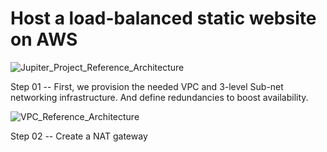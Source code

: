 # Host a load-balanced static website on AWS 

![Jupiter_Project_Reference_Architecture](https://user-images.githubusercontent.com/53473761/226775379-935246b7-eb97-4500-908d-6d241350d6d7.jpg)

Step 01 -- First, we provision the needed VPC and 3-level Sub-net networking infrastructure. And define redundancies to boost availability.


![VPC_Reference_Architecture](https://user-images.githubusercontent.com/53473761/226775649-b191d344-e17b-4441-a868-2ca9fee08221.jpg)

Step 02 -- Create a NAT gateway